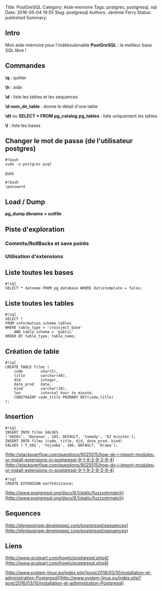 Title: PostGreSQL
Category: Aide-memoire
Tags: postgres, postgresql, sql
Date: 2016-05-04 19:55
Slug: postgresql
Authors: Jérémie Ferry
Status: published
Summary:

## Intro

Mon aide-mémoire pour l'indéboulonable **PostGreSQL** : la meilleur base SQL libre !

## Commandes

**\q** : quitter

**\h** : aide

**\d** : liste les tables et les sequences

**\d nom_de_table** : donne le détail d'une table

**\dt** ou **SELECT * FROM pg_catalog.pg_tables** : liste uniquement les tables

**\l** : liste les bases

## Changer le mot de passe (de l'utilisateur postgres)

    #!bash
    sudo -u postgres psql

puis

    #!bash
    \password

## Load / Dump

**pg_dump dbname > outfile**

## Piste d'exploration

### Commits/RollBacks et save points

### Utilisation d'extensions

## Liste toutes les bases

    #!sql
    SELECT * datname FROM pg_database WHERE datistemplate = false;

## Liste toutes les tables

    #!sql
    SELECT * 
    FROM information_schema.tables 
    WHERE table_type = 'crossject_base' 
        AND table_schema = 'public' 
    ORDER BY table_type, table_name;

## Création de table

    #!sql
    CREATE TABLE films (
        code        char(5),
        title       varchar(40),
        did         integer,
        date_prod   date,
        kind        varchar(10),
        len         interval hour to minute,
        CONSTRAINT code_title PRIMARY KEY(code,title)
    );

## Insertion

    #!sql
    INSERT INTO films VALUES
    ('UA502', 'Bananas', 105, DEFAULT, 'Comedy', '82 minutes');
    INSERT INTO films (code, title, did, date_prod, kind)
    VALUES ('T_601', 'Yojimbo', 106, DEFAULT, 'Drama');

[http://stackoverflow.com/questions/9025515/how-do-i-import-modules-or-install-extensions-in-postgresql-9-1-9-2-9-3-9-4](http://stackoverflow.com/questions/9025515/how-do-i-import-modules-or-install-extensions-in-postgresql-9-1-9-2-9-3-9-4)

    #!sql
    CREATE EXTENSION earthdistance;

[http://www.postgresql.org/docs/9.1/static/fuzzystrmatch](http://www.postgresql.org/docs/9.1/static/fuzzystrmatch)

## Sequences

[http://dgriessinger.developpez.com/postgresql/sequences](http://dgriessinger.developpez.com/postgresql/sequences)

## Liens

[http://www.gcolpart.com/howto/postgresql.php4](http://www.gcolpart.com/howto/postgresql.php4)

[http://www.system-linux.eu/index.php?post/2016/03/10/installation-et-administration-Postgresql](http://www.system-linux.eu/index.php?post/2016/03/10/installation-et-administration-Postgresql)